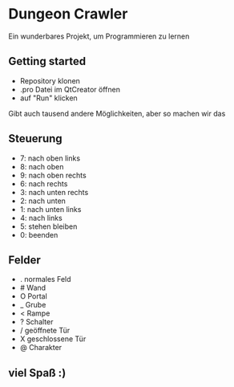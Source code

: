 # Dungeon Crawler

Ein wunderbares Projekt, um Programmieren zu lernen

## Getting started

- Repository klonen
- .pro Datei im QtCreator öffnen
- auf "Run" klicken

Gibt auch tausend andere Möglichkeiten, aber so machen wir das

## Steuerung

- 7: nach oben links
- 8: nach oben
- 9: nach oben rechts
- 6: nach rechts
- 3: nach unten rechts
- 2: nach unten
- 1: nach unten links
- 4: nach links
- 5: stehen bleiben
- 0: beenden

## Felder
- . normales Feld
- \# Wand
- O Portal
- _ Grube
- < Rampe
- ? Schalter
- / geöffnete Tür
- X geschlossene Tür
- @ Charakter

## viel Spaß :)
